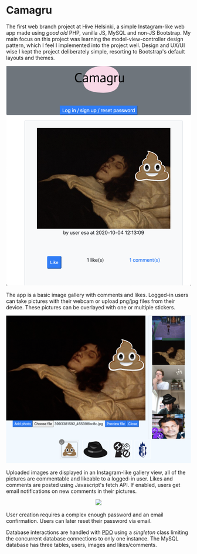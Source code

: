 # Camagru

The first web branch project at Hive Helsinki, a simple Instagram-like web app made using _good old_ PHP, vanilla JS, MySQL and non-JS Bootstrap.
My main focus on this project was learning the model-view-controller design pattern, which I feel I implemented into the project well. 
Design and UX/UI wise I kept the project deliberately simple, resorting to Bootstrap's default layouts and themes.

<p align="center">
 <img src="https://github.com/ehalmkro/Camagru/blob/master/mainview.png" />
</p>

The app is a basic image gallery with comments and likes. Logged-in users can take pictures with their webcam or upload png/jpg files from their device.
These pictures can be overlayed with one or multiple stickers.

<p align="center">
 <img src="https://github.com/ehalmkro/Camagru/blob/master/webcamview.png" />
</p>

Uploaded images are displayed in an Instagram-like gallery view, all of the pictures are commentable and likeable to a logged-in user. Likes and comments are posted using 
Javascript's fetch API. If enabled, users get email notifications on new comments in their pictures.

<p align="center">
 <img src="https://github.com/ehalmkro/Camagru/blob/master/gallery.gif" />
</p>

User creation requires a complex enough password and an email confirmation. Users can later reset their password via email. 

Database interactions are handled with [PDO](https://www.php.net/manual/en/book.pdo.php) using a _singleton_ class limiting the concurrent database connections to only one instance.
The MySQL database has three tables, users, images and likes/comments.
